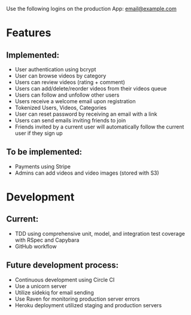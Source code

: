 Use the following logins on the production App:
email@example.com


# Features
## Implemented:
- User authentication using bcrypt
- User can browse videos by category
- Users can review videos (rating + comment)
- Users can add/delete/reorder videos from their videos queue
- Users can follow and unfollow other users
- Users receive a welcome email upon registration
- Tokenized Users, Videos, Categories
- User can reset password by receiving an email with a link
- Users can send emails inviting friends to join
- Friends invited by a current user will automatically follow the current user if they sign up

## To be implemented:
- Payments using Stripe
- Admins can add videos and video images (stored with S3)

# Development
## Current:
- TDD using comprehensive unit, model, and integration test coverage with RSpec and Capybara
- GitHub workflow

## Future development process:
- Continuous development using Circle CI
- Use a unicorn server
- Utilize sidekiq for email sending
- Use Raven for monitoring production server errors
- Heroku deployment utilized staging and production servers